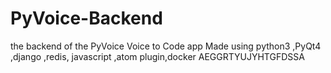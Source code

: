 # PyVoice-Backend
the backend of the PyVoice Voice to Code app
Made using python3 ,PyQt4 ,django ,redis, javascript ,atom plugin,docker
AEGGRTYUJYHTGFDSSA
